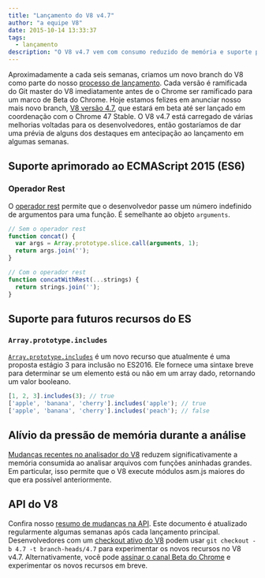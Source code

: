 ```yaml
---
title: "Lançamento do V8 v4.7"
author: "a equipe V8"
date: 2015-10-14 13:33:37
tags:
  - lançamento
description: "O V8 v4.7 vem com consumo reduzido de memória e suporte para novos recursos de linguagem ES2015."
---
```

Aproximadamente a cada seis semanas, criamos um novo branch do V8 como parte do nosso [processo de lançamento](https://v8.dev/docs/release-process). Cada versão é ramificada do Git master do V8 imediatamente antes de o Chrome ser ramificado para um marco de Beta do Chrome. Hoje estamos felizes em anunciar nosso mais novo branch, [V8 versão 4.7](https://chromium.googlesource.com/v8/v8.git/+log/branch-heads/4.7), que estará em beta até ser lançado em coordenação com o Chrome 47 Stable. O V8 v4.7 está carregado de várias melhorias voltadas para os desenvolvedores, então gostaríamos de dar uma prévia de alguns dos destaques em antecipação ao lançamento em algumas semanas.

<!--truncate-->
## Suporte aprimorado ao ECMAScript 2015 (ES6)

### Operador Rest

O [operador rest](https://developer.mozilla.org/en/docs/Web/JavaScript/Reference/Functions/rest_parameters) permite que o desenvolvedor passe um número indefinido de argumentos para uma função. É semelhante ao objeto `arguments`.

```js
// Sem o operador rest
function concat() {
  var args = Array.prototype.slice.call(arguments, 1);
  return args.join('');
}

// Com o operador rest
function concatWithRest(...strings) {
  return strings.join('');
}
```

## Suporte para futuros recursos do ES

### `Array.prototype.includes`

[`Array.prototype.includes`](https://developer.mozilla.org/en-US/docs/Web/JavaScript/Reference/Global_Objects/Array/includes) é um novo recurso que atualmente é uma proposta estágio 3 para inclusão no ES2016. Ele fornece uma sintaxe breve para determinar se um elemento está ou não em um array dado, retornando um valor booleano.

```js
[1, 2, 3].includes(3); // true
['apple', 'banana', 'cherry'].includes('apple'); // true
['apple', 'banana', 'cherry'].includes('peach'); // false
```

## Alívio da pressão de memória durante a análise

[Mudanças recentes no analisador do V8](https://code.google.com/p/v8/issues/detail?id=4392) reduzem significativamente a memória consumida ao analisar arquivos com funções aninhadas grandes. Em particular, isso permite que o V8 execute módulos asm.js maiores do que era possível anteriormente.

## API do V8

Confira nosso [resumo de mudanças na API](https://docs.google.com/document/d/1g8JFi8T_oAE_7uAri7Njtig7fKaPDfotU6huOa1alds/edit). Este documento é atualizado regularmente algumas semanas após cada lançamento principal. Desenvolvedores com um [checkout ativo do V8](https://v8.dev/docs/source-code#using-git) podem usar `git checkout -b 4.7 -t branch-heads/4.7` para experimentar os novos recursos no V8 v4.7. Alternativamente, você pode [assinar o canal Beta do Chrome](https://www.google.com/chrome/browser/beta.html) e experimentar os novos recursos em breve.
